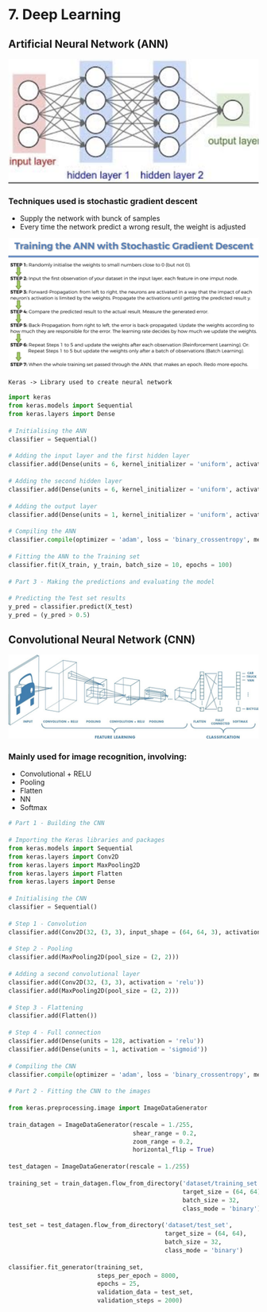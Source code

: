 #	7.	Deep Learning

## Artificial Neural Network (ANN)

![ANN](/7DL/Assets/ANN.png)

### Techniques used is stochastic gradient descent
-	Supply the network with bunck of samples
-	Every time the network predict a wrong result, the weight is adjusted 

![SGD](/7DL/Assets/SGD.png)

`Keras -> Library used to create neural network`

```python 
import keras
from keras.models import Sequential
from keras.layers import Dense

# Initialising the ANN
classifier = Sequential()

# Adding the input layer and the first hidden layer
classifier.add(Dense(units = 6, kernel_initializer = 'uniform', activation = 'relu', input_dim = 11))

# Adding the second hidden layer
classifier.add(Dense(units = 6, kernel_initializer = 'uniform', activation = 'relu'))

# Adding the output layer
classifier.add(Dense(units = 1, kernel_initializer = 'uniform', activation = 'sigmoid'))

# Compiling the ANN
classifier.compile(optimizer = 'adam', loss = 'binary_crossentropy', metrics = ['accuracy'])

# Fitting the ANN to the Training set
classifier.fit(X_train, y_train, batch_size = 10, epochs = 100)

# Part 3 - Making the predictions and evaluating the model

# Predicting the Test set results
y_pred = classifier.predict(X_test)
y_pred = (y_pred > 0.5)
```

## 	Convolutional Neural Network (CNN)

![CNN](/7DL/Assets/CNN.png)

### 	Mainly used for image recognition, involving:
-	Convolutional + RELU
-	Pooling
-	Flatten
-	NN
-	Softmax

```python
# Part 1 - Building the CNN

# Importing the Keras libraries and packages
from keras.models import Sequential
from keras.layers import Conv2D
from keras.layers import MaxPooling2D
from keras.layers import Flatten
from keras.layers import Dense

# Initialising the CNN
classifier = Sequential()

# Step 1 - Convolution
classifier.add(Conv2D(32, (3, 3), input_shape = (64, 64, 3), activation = 'relu'))

# Step 2 - Pooling
classifier.add(MaxPooling2D(pool_size = (2, 2)))

# Adding a second convolutional layer
classifier.add(Conv2D(32, (3, 3), activation = 'relu'))
classifier.add(MaxPooling2D(pool_size = (2, 2)))

# Step 3 - Flattening
classifier.add(Flatten())

# Step 4 - Full connection
classifier.add(Dense(units = 128, activation = 'relu'))
classifier.add(Dense(units = 1, activation = 'sigmoid'))

# Compiling the CNN
classifier.compile(optimizer = 'adam', loss = 'binary_crossentropy', metrics = ['accuracy'])

# Part 2 - Fitting the CNN to the images

from keras.preprocessing.image import ImageDataGenerator

train_datagen = ImageDataGenerator(rescale = 1./255,
                                   shear_range = 0.2,
                                   zoom_range = 0.2,
                                   horizontal_flip = True)

test_datagen = ImageDataGenerator(rescale = 1./255)

training_set = train_datagen.flow_from_directory('dataset/training_set',
                                                 target_size = (64, 64),
                                                 batch_size = 32,
                                                 class_mode = 'binary')

test_set = test_datagen.flow_from_directory('dataset/test_set',
                                            target_size = (64, 64),
                                            batch_size = 32,
                                            class_mode = 'binary')

classifier.fit_generator(training_set,
                         steps_per_epoch = 8000,
                         epochs = 25,
                         validation_data = test_set,
                         validation_steps = 2000)
```
